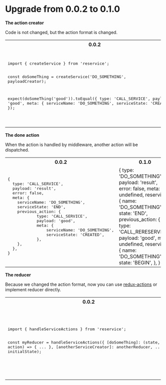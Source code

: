 Upgrade from 0.0.2 to 0.1.0
===========================

**The action creator**

Code is not changed, but the action format is changed.

<table>
 <tr>
  <th>0.0.2</th><th>0.1.0</th>
 </tr>
 <tr>
  <td><pre>
import { createService } from 'reservice';

const doSomeThing = createService('DO_SOMETHING', payloadCreator);

expect(doSomeThing('good')).toEqual({
  type: 'CALL_SERVICE',
  payload: 'good',
  meta: {
    serviceName: 'DO_SOMETHING',
    serviceState: 'CREATED',
  },
});
</pre></td><td></pre>
import { createService } from 'reservice';

const doSomeThing = createService('DO_SOMETHING', payloadCreator);

expect(doSomeThing('good')).toEqual({
  type: 'CALL_RESERVICE',
  payload: 'good',
  meta: undefined,
  reservice: {
    name: 'DO_SOMETHING',
    state: 'CREATED',
  },
});
</pre></td>
 </tr>
</table>

**The done action**

When the action is handled by middleware, another action will be dispatched.

<table>
 <tr>
  <th>0.0.2</th><th>0.1.0</th>
 </tr>
 <tr>
  <td><pre>
{
  type: 'CALL_SERVICE',
  payload: 'result',
  error: false,
  meta: {
    serviceName: 'DO_SOMETHING',
    serviceState: 'END',
    previous_action: {
			type: 'CALL_SERVICE',
			payload: 'good',
			meta: {
				serviceName: 'DO_SOMETHING',
				serviceState: 'CREATED',
			},
    },
  },
}
</pre></td><td></pre>
{
  type: 'DO_SOMETHING',
  payload: 'result',
  error: false,
  meta: undefined,
  reservice: {
    name: 'DO_SOMETHING',
    state: 'END',
    previous_action: {
			type: 'CALL_RERESERVICE',
			payload: 'good',
			meta: undefined,
			reservice: {
				name: 'DO_SOMETHING',
				state: 'BEGIN',
			},
		}
  }
}
</pre></td>
 </tr>
</table>

**The reducer**

Because we changed the action format, now you can use <a href="https://www.npmjs.com/package/redux-actions">redux-actions</a> or implement reducer directly.

<table>
 <tr>
  <th>0.0.2</th><th>0.1.0</th>
 </tr>
 <tr>
  <td><pre>
import { handleServiceActions } from 'reservice';

const myReducer = handleServiceActions({
  [doSomeThing]: (state, action) => { ... },
  [anotherServiceCreator]: anotherReducer,
  ...
}, initialState);
</pre></td><td></pre>
import { handleActions } from 'redux-actions';

// create a reducer
const myReducer = handleActions({
  [doSomeThing]: (state, action) => { ... },
  [anotherServiceCreator]: anotherReducer,
  ...
}, initialState);
</pre></td>
 </tr>
</table>
